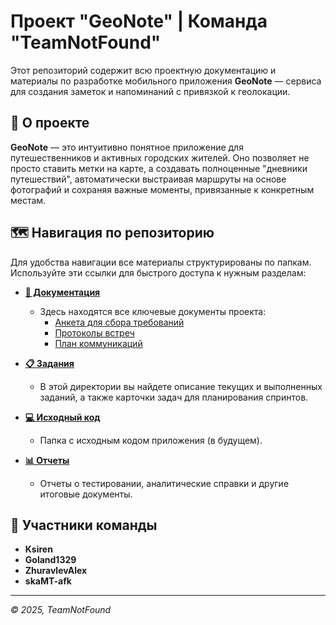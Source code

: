 # Проект "GeoNote" | Команда "TeamNotFound"

Этот репозиторий содержит всю проектную документацию и материалы по разработке мобильного приложения **GeoNote** — сервиса для создания заметок и напоминаний с привязкой к геолокации.

## 📌 О проекте

**GeoNote** — это интуитивно понятное приложение для путешественников и активных городских жителей. Оно позволяет не просто ставить метки на карте, а создавать полноценные "дневники путешествий", автоматически выстраивая маршруты на основе фотографий и сохраняя важные моменты, привязанные к конкретным местам.

## 🗺️ Навигация по репозиторию

Для удобства навигации все материалы структурированы по папкам. Используйте эти ссылки для быстрого доступа к нужным разделам:

- **[📝 Документация](./docs/)**
  - Здесь находятся все ключевые документы проекта:
    - [Анкета для сбора требований](./docs/questionnaire.md)
    - [Протоколы встреч](./docs/meeting-minutes/)
    - [План коммуникаций](./docs/communication-plan.md)

- **[📋 Задания](./tasks/)**
  - В этой директории вы найдете описание текущих и выполненных заданий, а также карточки задач для планирования спринтов.

- **[💻 Исходный код](./src/)**
  - Папка с исходным кодом приложения (в будущем).

- **[📊 Отчеты](./reports/)**
  - Отчеты о тестировании, аналитические справки и другие итоговые документы.

## 👥 Участники команды

- **Ksiren**
- **Goland1329**
- **ZhuravlevAlex**
- **skaMT-afk**
---
*© 2025, TeamNotFound*
